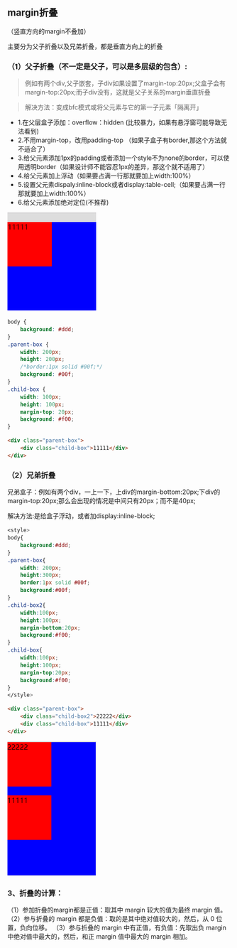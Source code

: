 ## margin折叠

（竖直方向的margin不叠加）

主要分为父子折叠以及兄弟折叠，都是垂直方向上的折叠

### （1）父子折叠（不一定是父子，可以是多层级的包含）:

> 例如有两个div,父子嵌套，子div如果设置了margin-top:20px;父盒子会有margin-top:20px;而子div没有，这就是父子关系的margin垂直折叠

> 解决方法：变成bfc模式或将父元素与它的第一子元素「隔离开」

-   1.在父层盒子添加：overflow：hidden (比较暴力，如果有悬浮窗可能导致无法看到)
-   2.不用margin-top，改用padding-top （如果子盒子有border,那这个方法就不适合了）
-   3.给父元素添加1px的padding或者添加一个style不为none的border，可以使用透明border（如果设计师不能容忍1px的差异，那这个就不适用了）
-   4.给父元素加上浮动（如果要占满一行那就要加上width:100%）
-   5.设置父元素dispaly:inline-block或者display:table-cell;（如果要占满一行那就要加上width:100%）
-   6.给父元素添加绝对定位(不推荐)

![1](/fe-base/css/1.png)

```css
body {
    background: #ddd;
}
.parent-box {
    width: 200px;
    height: 200px;
    /*border:1px solid #00f;*/
    background: #00f;
}
.child-box {
    width: 100px;
    height: 100px;
    margin-top: 20px;
    background: #f00;
}
```

```html
<div class="parent-box">
    <div class="child-box">11111</div>
</div>
```

### （2）兄弟折叠

兄弟盒子：例如有两个div，一上一下，上div的margin-bottom:20px;下div的margin-top:20px;那么会出现的情况是中间只有20px；而不是40px;

解决方法:是给盒子浮动，或者加display:inline-block;

```css
<style>
body{
    background:#ddd;
}
.parent-box{
    width: 200px;
    height:300px;
    border:1px solid #00f;
    background:#00f;
}
.child-box2{
    width:100px;
    height:100px;
    margin-bottom:20px;
    background:#f00;
}
.child-box{
    width:100px;
    height:100px;
    margin-top:20px;
    background:#f00;
}
</style>

```

```html
<div class="parent-box">
    <div class="child-box2">22222</div>
    <div class="child-box">11111</div>
</div>
```

![2](/fe-base/css/2.png)

### 3、折叠的计算：

（1）参加折叠的margin都是正值：取其中 margin 较大的值为最终 margin 值。
（2）参与折叠的 margin 都是负值：取的是其中绝对值较大的，然后，从 0 位置，负向位移。
（3）参与折叠的 margin 中有正值，有负值：先取出负 margin 中绝对值中最大的，然后，和正 margin 值中最大的 margin 相加。
